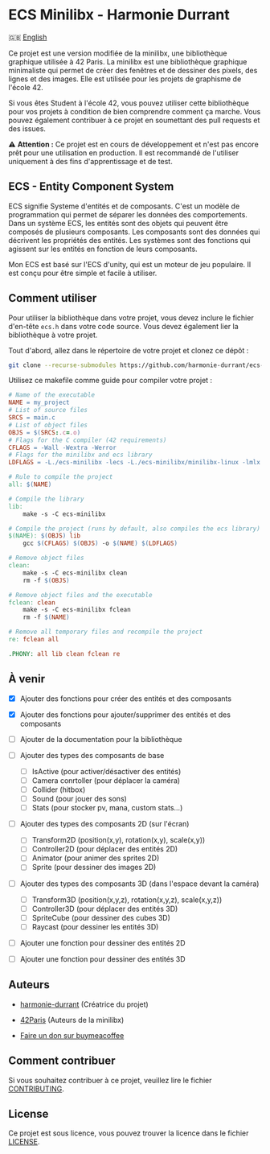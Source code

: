 # ECS Minilibx - Harmonie Durrant

🇬🇧 [English](README.en.md)

Ce projet est une version modifiée de la minilibx, une bibliothèque graphique utilisée à 42 Paris. La minilibx est une bibliothèque graphique minimaliste qui permet de créer des fenêtres et de dessiner des pixels, des lignes et des images. Elle est utilisée pour les projets de graphisme de l'école 42.

Si vous êtes Student à l'école 42, vous pouvez utiliser cette bibliothèque pour vos projets à condition de bien comprendre comment ça marche. Vous pouvez également contribuer à ce projet en soumettant des pull requests et des issues.

⚠️ **Attention :** Ce projet est en cours de développement et n'est pas encore prêt pour une utilisation en production. Il est recommandé de l'utiliser uniquement à des fins d'apprentissage et de test.

## ECS - Entity Component System

ECS signifie Systeme d'entités et de composants. C'est un modèle de programmation qui permet de séparer les données des comportements. Dans un système ECS, les entités sont des objets qui peuvent être composés de plusieurs composants. Les composants sont des données qui décrivent les propriétés des entités. Les systèmes sont des fonctions qui agissent sur les entités en fonction de leurs composants.

Mon ECS est basé sur l'ECS d'unity, qui est un moteur de jeu populaire. Il est conçu pour être simple et facile à utiliser.

## Comment utiliser

Pour utiliser la bibliothèque dans votre projet, vous devez inclure le fichier d'en-tête `ecs.h` dans votre code source. Vous devez également lier la bibliothèque à votre projet.

Tout d'abord, allez dans le répertoire de votre projet et clonez ce dépôt :
```bash
git clone --recurse-submodules https://github.com/harmonie-durrant/ecs-minilibx.git
```

Utilisez ce makefile comme guide pour compiler votre projet :
```makefile
# Name of the executable
NAME = my_project
# List of source files
SRCS = main.c
# List of object files
OBJS = $(SRCS:.c=.o)
# Flags for the C compiler (42 requirements)
CFLAGS = -Wall -Wextra -Werror
# Flags for the minilibx and ecs library
LDFLAGS = -L./ecs-minilibx -lecs -L./ecs-minilibx/minilibx-linux -lmlx -lXext -lX11 -lm

# Rule to compile the project
all: $(NAME)

# Compile the library
lib:
	make -s -C ecs-minilibx

# Compile the project (runs by default, also compiles the ecs library)
$(NAME): $(OBJS) lib
	gcc $(CFLAGS) $(OBJS) -o $(NAME) $(LDFLAGS)

# Remove object files
clean:
	make -s -C ecs-minilibx clean
	rm -f $(OBJS)

# Remove object files and the executable
fclean: clean
	make -s -C ecs-minilibx fclean
	rm -f $(NAME)

# Remove all temporary files and recompile the project
re: fclean all

.PHONY: all lib clean fclean re
```

## À venir

- [x] Ajouter des fonctions pour créer des entités et des composants
- [x] Ajouter des fonctions pour ajouter/supprimer des entités et des composants

- [ ] Ajouter de la documentation pour la bibliothèque

- [ ] Ajouter des types des composants de base
	- [ ] IsActive (pour activer/désactiver des entités)
	- [ ] Camera conrtoller (pour déplacer la caméra)
	- [ ] Collider (hitbox)
	- [ ] Sound (pour jouer des sons)
	- [ ] Stats (pour stocker pv, mana, custom stats...)

- [ ] Ajouter des types des composants 2D (sur l'écran)
	- [ ] Transform2D (position(x,y), rotation(x,y), scale(x,y))
	- [ ] Controller2D (pour déplacer des entités 2D)
	- [ ] Animator (pour animer des sprites 2D)
	- [ ] Sprite (pour dessiner des images 2D)

- [ ] Ajouter des types des composants 3D (dans l'espace devant la caméra)
	- [ ] Transform3D (position(x,y,z), rotation(x,y,z), scale(x,y,z))
	- [ ] Controller3D (pour déplacer des entités 3D)
	- [ ] SpriteCube (pour dessiner des cubes 3D)
	- [ ] Raycast (pour dessiner les entités 3D)

- [ ] Ajouter une fonction pour dessiner des entités 2D
- [ ] Ajouter une fonction pour dessiner des entités 3D

## Auteurs

- [harmonie-durrant](https://www.github.com/harmonie-durrant) (Créatrice du projet)
- [42Paris](https://github.com/42Paris/minilibx-linux/graphs/contributors) (Auteurs de la minilibx)

- [Faire un don sur buymeacoffee](https://www.buymeacoffee.com/harmonie)

## Comment contribuer

Si vous souhaitez contribuer à ce projet, veuillez lire le fichier [CONTRIBUTING](CONTRIBUTING.md).

## License

Ce projet est sous licence, vous pouvez trouver la licence dans le fichier [LICENSE](LICENSE).
